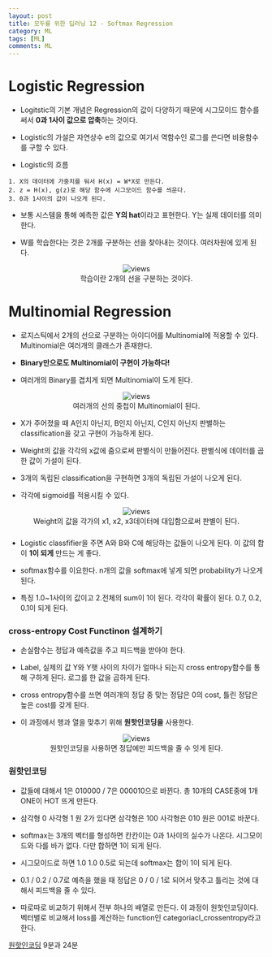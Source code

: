 ```yaml
---
layout: post
title: 모두를 위한 딥러닝 12 - Softmax Regression
category: ML
tags: [ML]
comments: ML
---
```


# Logistic Regression

- Logitstic의 기본 개념은 Regression의 값이 다양하기 때문에 시그모이드 함수를 써서 **0과 1사이 값으로 압축**하는 것이다.

- Logistic의 가설은 자연상수 e의 값으로 여기서 역함수인 로그를 쓴다면 비용함수를 구할 수 있다.

- Logistic의 흐름

```
1. X의 데이터에 가중치를 둬서 H(x) = W*X로 만든다.
2. z = H(x), g(z)로 해당 함수에 시그모이드 함수를 씌운다.
3. 0과 1사이의 값이 나오게 된다.
```

- 보통 시스템을 통해 예측한 값은 **Y의 hat**이라고 표현한다. Y는 실제 데이터를 의미한다.

- W를 학습한다는 것은 2개를 구분하는 선을 찾아내는 것이다. 여러차원에 있게 된다.

<center>
<figure>
<img src="https://imgur.com/191cIOF.png" alt="views">
<figcaption>학습이란 2개의 선을 구분하는 것이다.</figcaption>
</figure>
</center>

# Multinomial Regression

- 로지스틱에서 2개의 선으로 구분하는 아이디어를 Multinomial에 적용할 수 있다. Multinomial은 여러개의 클래스가 존재한다.

- **Binary만으로도 Multinomial이 구현이 가능하다!**

- 여러개의 Binary를 겹치게 되면 Multinomial이 도게 된다.

<center>
<figure>
<img src="https://imgur.com/Ob5Bx7x.png" alt="views">
<figcaption>여러개의 선의 중첩이 Multinomial이 된다.</figcaption>
</figure>
</center>

- X가 주어졌을 때 A인지 아닌지, B인지 아닌지, C인지 아닌지 판별하는 classification을 갖고 구현이 가능하게 된다.

- Weight의 값을 각각의 x값에 줌으로써 판별식이 만들어진다. 판별식에 데이터를 곱한 값이 가설이 된다.

- 3개의 독립된 classification을 구현하면 3개의 독립된 가설이 나오게 된다.

- 각각에 sigmoid를 적용시킬 수 있다.

<center>
<figure>
<img src="https://imgur.com/et7Xrqo.png" alt="views">
<figcaption>Weight의 값을 각가의 x1, x2, x3데이터에 대입함으로써 판별이 된다.</figcaption>
</figure>
</center>

### 

- Logistic classfifier을 주면 A와 B와 C에 해당하는 값들이 나오게 된다. 이 값의 합이 **1이 되게** 만드는 게 좋다.

- softmax함수를 이요한다. n개의 값을 softmax에 넣게 되면 probability가 나오게 된다.

- 특징 1.0~1사이의 값이고 2.전체의 sum이 1이 된다. 각각이 확률이 된다. 0.7, 0.2, 0.1이 되게 된다.

### cross-entropy Cost Functinon 설계하기

- 손실함수는 정답과 예측값을 주고 피드백을 받아야 한다.

- Label, 실제의 값 Y와 Y햇 사이의 차이가 얼마나 되는지 cross entropy함수를 통해 구하게 된다. 로그를 한 값을 곱하게 된다.

- cross entropy함수를 쓰면 여러개의 정답 중 맞는 정답은 0의 cost, 틀린 정답은 높은 cost를 갖게 된다.

- 이 과정에서 행과 열을 맞추기 위해 **원핫인코딩을** 사용한다.

<center>
<figure>
<img src="https://imgur.com/yOwsELo.png" alt="views">
<figcaption>원핫인코딩을 사용하면 정답에만 피드백을 줄 수 잇게 된다.</figcaption>
</figure>
</center>

### 원핫인코딩

- 값들에 대해서 1은 010000 / 7은 000010으로 바뀐다. 총 10개의 CASE중에 1개 ONE이 HOT 뜨게 만든다.

- 삼각형 0 사각형 1 원 2가 있다면 삼각형은 100 사각형은 010 원은 001로 바꾼다.

- softmax는 3개의 벡터를 형성하면 칸칸이는 0과 1사이의 실수가 나온다. 시그모이드와 다를 바가 없다. 다만 합하면 1이 되게 된다.

- 시그모이드로 하면 1.0 1.0 0.5로 되는데 softmax는 합이 1이 되게 된다.

- 0.1 / 0.2 / 0.7로 예측을 했을 때 정답은 0 / 0 / 1로 되어서 맞추고 틀리는 것에 대해서 피드백을 줄 수 있다.

- 따로따로 비교하기 위해서 전부 하나의 배열로 만든다. 이 과정이 원핫인코딩이다. 벡터별로 비교해서 loss를 계산하는 function인 categoriacl_crossentropy라고 한다.

[원핫인코딩](https://www.youtube.com/watch?v=IPR2bYFa6Rw&list=PL9mhQYIlKEheoq-M4EifTMPNWMw7poclK&index=2) 9분과 24분